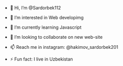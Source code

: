 - 👋 Hi, I’m @Sardorbek112
- 👀 I’m interested in Web developimg
- 🌱 I’m currently learning Javascript
- 💞️ I’m looking to collaborate on new web-site
- 📫 Reach me in instagram: @hakimov_sardorbek201
  
- ⚡ Fun fact: I live in Uzbekistan

<!---
Sardorbek112/Sardorbek112 is a ✨ special ✨ repository because its `README.md` (this file) appears on your GitHub profile.
You can click the Preview link to take a look at your changes.
--->
